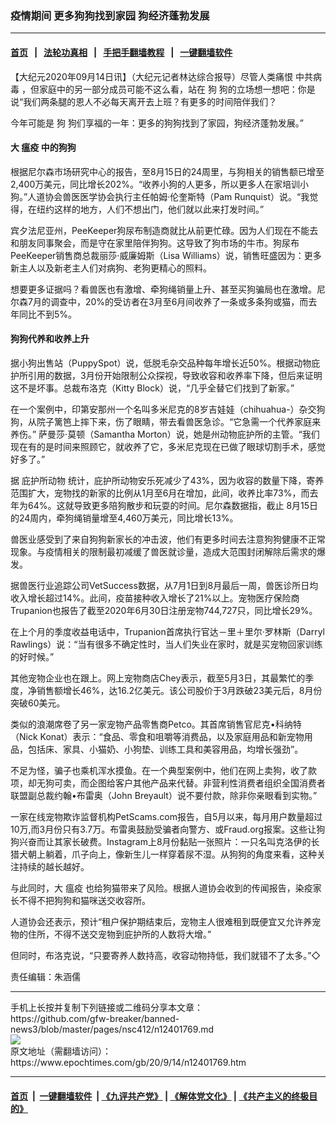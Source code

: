 ### 疫情期间 更多狗狗找到家园 狗经济蓬勃发展
------------------------

#### [首页](https://github.com/gfw-breaker/banned-news3/blob/master/README.md) &nbsp;&nbsp;|&nbsp;&nbsp; [法轮功真相](https://github.com/begood0513/basic/blob/master/README.md)  &nbsp;&nbsp;|&nbsp;&nbsp; [手把手翻墙教程](https://github.com/gfw-breaker/guides/wiki)  &nbsp;&nbsp;|&nbsp;&nbsp; [一键翻墙软件](https://github.com/gfw-breaker/nogfw/blob/master/README.md)  



<div><p>
 【大纪元2020年09月14日讯】（大纪元记者林达综合报导）尽管人类痛恨
 <ok href="https://www.epochtimes.com/gb/tag/%E4%B8%AD%E5%85%B1%E7%97%85%E6%AF%92.html">
  中共病毒
 </ok>
 ，但家庭中的另一部分成员可能不这么看，站在
 <ok href="https://www.epochtimes.com/gb/tag/%E7%8B%97.html">
  狗
 </ok>
 狗的立场想一想吧：你是说“我们两条腿的恩人不必每天离开去上班？有更多的时间陪伴我们？
</p>
<p>
 今年可能是
 <ok href="https://www.epochtimes.com/gb/tag/%E7%8B%97.html">
  狗
 </ok>
 狗们享福的一年：更多的狗狗找到了家园，狗经济蓬勃发展。”
</p>
<h4>
 大
 <ok href="https://www.epochtimes.com/gb/tag/%E7%98%9F%E7%96%AB.html">
  瘟疫
 </ok>
 中的狗狗
</h4>
<p>
 根据尼尔森市场研究中心的报告，至8月15日的24周里，与狗相关的销售额已增至2,400万美元，同比增长202%。“收养小狗的人更多，所以更多人在家培训小狗。”人道协会兽医医学协会执行主任帕姆‧伦奎斯特（Pam Runquist）说。“我觉得，在纽约这样的地方，人们不想出门，他们就以此来打发时间。”
</p>
<p>
 宾夕法尼亚州，PeeKeeper狗尿布制造商就比从前更忙碌。因为人们现在不能去和朋友同事聚会，而是守在家里陪伴狗狗。这导致了狗市场的牛市。狗尿布PeeKeeper销售商总裁丽莎‧威廉姆斯（Lisa Williams）说，销售旺盛因为：更多新主人以及新老主人们对病狗、老狗更精心的照料。
</p>
<p>
 想要更多证据吗？看兽医也有激增、牵狗绳销量上升、甚至买狗骗局也在激增。尼尔森7月的调查中，20%的受访者在3月至6月间收养了一条或多条狗或猫，而去年同比不到5%。
</p>
<h4>
 狗狗代养和收养上升
</h4>
<p>
 据小狗出售站（PuppySpot）说，低脱毛杂交品种每年增长近50%。根据动物庇护所引用的数据，3月份开始限制公众探视，导致收容和收养率下降，但后来证明这不是坏事。总裁布洛克（Kitty Block）说，“几乎全替它们找到了新家。”
</p>
<p>
 在一个案例中，印第安那州一个名叫多米尼克的8岁吉娃娃（chihuahua-）杂交狗狗，从院子篱笆上摔下来，伤了眼睛，带去看兽医急诊。“它急需一个代养家庭来养伤。” 萨曼莎‧莫顿（Samantha Morton）说，她是州动物庇护所的主管。“我们现在有的是时间来照顾它，就收养了它，多米尼克现在已做了眼球切割手术，感觉好多了。”
</p>
<p>
 据
 <ok href="https://www.epochtimes.com/gb/tag/%E5%BA%87%E6%8A%A4%E6%89%80%E5%8A%A8%E7%89%A9.html">
  庇护所动物
 </ok>
 统计，庇护所动物安乐死减少了43%，因为收容的数量下降，寄养范围扩大，宠物找的新家的比例从1月至6月在增加，此间，收养比率73%，而去年为64%。这就导致更多陪狗散步和玩耍的时间。尼尔森数据指，截止 8月15日的24周内，牵狗绳销量增至4,460万美元，同比增长13%。
</p>
<p>
 兽医业感受到了来自狗狗新家长的冲击波，他们有更多时间去注意狗狗健康不正常现象。与疫情相关的限制最初减缓了兽医就诊量，造成大范围封闭解除后需求的爆发。
</p>
<p>
 据兽医行业追踪公司VetSuccess数据，从7月1日到8月最后一周，兽医诊所日均收入增长超过14%。此间，疫苗接种收入增长了21%以上。宠物医疗保险商Trupanion也报告了截至2020年6月30日注册宠物744,727只，同比增长29%。
</p>
<p>
 在上个月的季度收益电话中，Trupanion首席执行官达－里＋里尔‧罗林斯（Darryl Rawlings）说：“当有很多不确定性时，当人们失业在家时，就是买宠物回家训练的好时候。”
</p>
<p>
 其他宠物企业也在跟上。网上宠物商店Chey表示，截至5月3日，其最繁忙的季度，净销售额增长46%，达16.2亿美元。该公司股价于3月跌破23美元后，8月份突破60美元。
</p>
<p>
 类似的浪潮席卷了另一家宠物产品零售商Petco。其首席销售官尼克•科纳特（Nick Konat）表示：“食品、零食和咀嚼等消费品，以及家庭用品和新宠物用品，包括床、家具、小猫奶、小狗垫、训练工具和美容用品，均增长强劲”。
</p>
<p>
 不足为怪，骗子也乘机浑水摸鱼。在一个典型案例中，他们在网上卖狗，收了款项，却无狗可卖，而企图给客户其他产品来代替。非营利性消费者组织全国消费者联盟副总裁约翰•布雷奥（John Breyault）说不要付款，除非你亲眼看到实物。”
</p>
<p>
 一家在线宠物欺诈监督机构PetScams.com报告，自5月以来，每月用户数量超过10万,而3月份只有3.7万。布雷奥鼓励受骗者向警方、或Fraud.org报案。这些让狗狗兴奋而让其家长破费。Instagram上8月份黏贴一张照片：一只名叫克洛伊的长猎犬朝上躺着，爪子向上，像新生儿一样穿着尿不湿。从狗狗的角度来看，这种关注持续的越长越好。
</p>
<p>
 与此同时，大
 <ok href="https://www.epochtimes.com/gb/tag/%E7%98%9F%E7%96%AB.html">
  瘟疫
 </ok>
 也给狗猫带来了风险。根据人道协会收到的传闻报告，染疫家长不得不把狗狗和猫咪送交收容所。
</p>
<p>
 人道协会还表示，预计“租户保护期结束后，宠物主人很难租到既便宜又允许养宠物的住所，不得不送交宠物到庇护所的人数将大增。”
</p>
<p>
 但同时，布洛克说，“只要寄养人数持高，收容动物持低，我们就错不了太多。”◇
</p>
<p>
 责任编辑：朱涵儒
</p>
</div>
<hr/>
手机上长按并复制下列链接或二维码分享本文章：<br/>
https://github.com/gfw-breaker/banned-news3/blob/master/pages/nsc412/n12401769.md <br/>
<a href='https://github.com/gfw-breaker/banned-news3/blob/master/pages/nsc412/n12401769.md'><img src='https://github.com/gfw-breaker/banned-news3/blob/master/pages/nsc412/n12401769.md.png'/></a> <br/>
原文地址（需翻墙访问）：https://www.epochtimes.com/gb/20/9/14/n12401769.htm


------------------------
#### [首页](https://github.com/gfw-breaker/banned-news3/blob/master/README.md) &nbsp;|&nbsp; [一键翻墙软件](https://github.com/gfw-breaker/nogfw/blob/master/README.md) &nbsp;| [《九评共产党》](https://github.com/gfw-breaker/9ping.md/blob/master/README.md#九评之一评共产党是什么) | [《解体党文化》](https://github.com/gfw-breaker/jtdwh.md/blob/master/README.md) | [《共产主义的终极目的》](https://github.com/gfw-breaker/gczydzjmd.md/blob/master/README.md)


<img src='http://gfw-breaker.win/banned-news3/pages/nsc412/n12401769.md' width='0px' height='0px'/>